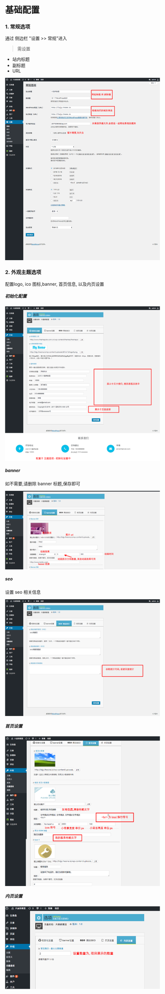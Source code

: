 # 基础配置

### 1. 常规选项

通过 侧边栏 "设置 >> 常规"进入

> 需设置

- 站内标题
- 副标题
- URL

![2](/images/init/changgui.png)


### 2. 外观主题选项

配置logo, ico 图标,banner, 首页信息, 以及内页设置

##### 初始化配置

![1](/images/init/chushihua.png)
![2](/images/init/chushihua-2.png)

##### banner

如不需要,请删除 banner 标题,保存即可

![1](/images/init/banner1.png)

##### seo

设置 seo 相关信息

![1](/images/init/seo.png)

##### 首页设置

![1](/images/init/index.png)

##### 内页设置

![1](/images/init/page.png)
